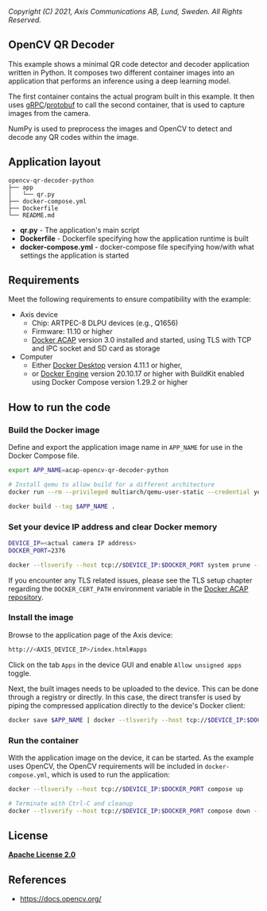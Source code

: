 *Copyright (C) 2021, Axis Communications AB, Lund, Sweden. All Rights Reserved.*

## OpenCV QR Decoder

This example shows a minimal QR code detector and decoder application written in Python.
It composes two different container images into an application that performs an inference using a deep learning model.

The first container contains the actual program built in this example. It then uses [gRPC](https://grpc.io/)/[protobuf](https://developers.google.com/protocol-buffers) to call the second container, that is used to capture images from the camera.

NumPy is used to preprocess the images and OpenCV to detect and decode any QR codes within the image.

## Application layout

```text
opencv-qr-decoder-python
├── app
│   └── qr.py
├── docker-compose.yml
├── Dockerfile
└── README.md
```

* **qr.py**              - The application's main script
* **Dockerfile**         - Dockerfile specifying how the application runtime is built
* **docker-compose.yml** - docker-compose file specifying how/with what settings the application is started

## Requirements

Meet the following requirements to ensure compatibility with the example:

* Axis device
  * Chip: ARTPEC-8 DLPU devices (e.g., Q1656)
  * Firmware: 11.10 or higher
  * [Docker ACAP](https://github.com/AxisCommunications/docker-acap#installing) version 3.0 installed and started, using TLS with TCP and IPC socket and SD card as storage
* Computer
  * Either [Docker Desktop](https://docs.docker.com/desktop/) version 4.11.1 or higher,
  * or [Docker Engine](https://docs.docker.com/engine/) version 20.10.17 or higher with BuildKit enabled using Docker Compose version 1.29.2 or higher

## How to run the code

### Build the Docker image

Define and export the application image name in `APP_NAME` for use in the Docker Compose file.

```sh
export APP_NAME=acap-opencv-qr-decoder-python

# Install qemu to allow build for a different architecture
docker run --rm --privileged multiarch/qemu-user-static --credential yes --persistent yes

docker build --tag $APP_NAME .
```

### Set your device IP address and clear Docker memory

```sh
DEVICE_IP=<actual camera IP address>
DOCKER_PORT=2376

docker --tlsverify --host tcp://$DEVICE_IP:$DOCKER_PORT system prune --all --force
```

If you encounter any TLS related issues, please see the TLS setup chapter regarding the `DOCKER_CERT_PATH` environment variable in the [Docker ACAP repository](https://github.com/AxisCommunications/docker-acap#securing-the-docker-acap-using-tls).

### Install the image

Browse to the application page of the Axis device:

```sh
http://<AXIS_DEVICE_IP>/index.html#apps
```

Click on the tab `Apps` in the device GUI and enable `Allow unsigned apps` toggle.

Next, the built images needs to be uploaded to the device. This can be done through a registry or directly. In this case, the direct transfer is used by piping the compressed application directly to the device's Docker client:

```sh
docker save $APP_NAME | docker --tlsverify --host tcp://$DEVICE_IP:$DOCKER_PORT load
```

### Run the container

With the application image on the device, it can be started. As the example uses OpenCV, the OpenCV requirements will be included in `docker-compose.yml`, which is used to run the application:

```sh
docker --tlsverify --host tcp://$DEVICE_IP:$DOCKER_PORT compose up

# Terminate with Ctrl-C and cleanup
docker --tlsverify --host tcp://$DEVICE_IP:$DOCKER_PORT compose down --volumes
```

## License

**[Apache License 2.0](../LICENSE)**

## References

* https://docs.opencv.org/
